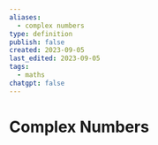 ```yaml
---
aliases:
  - complex numbers
type: definition
publish: false
created: 2023-09-05
last_edited: 2023-09-05
tags:
  - maths
chatgpt: false
---
```

# Complex Numbers